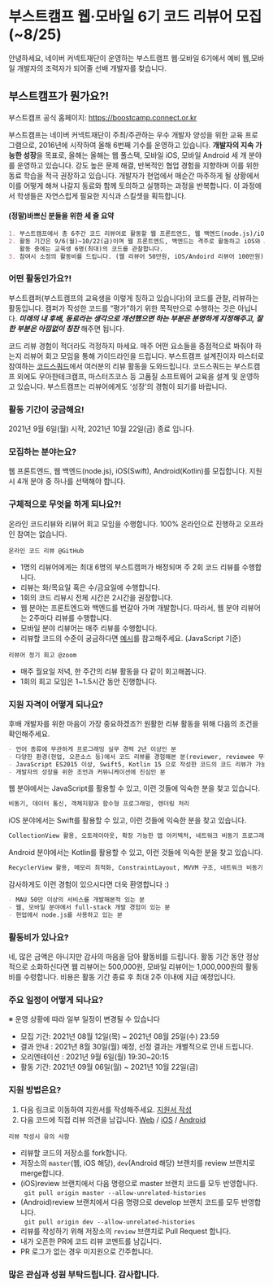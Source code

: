 # 부스트캠프 웹·모바일 6기 코드 리뷰어 모집(~8/25)
안녕하세요, 네이버 커넥트재단이 운영하는 부스트캠프 웹·모바일 6기에서 예비 웹,모바일 개발자의 조력자가 되어줄 선배 개발자를 찾습니다.

## 부스트캠프가 뭔가요?!

부스트캠프 공식 홈페이지: https://boostcamp.connect.or.kr

부스트캠프는 네이버 커넥트재단이 주최/주관하는 우수 개발자 양성을 위한 교육 프로그램으로, 2016년에 시작하여 올해 6번째 기수를 운영하고 있습니다. **개발자의 지속 가능한 성장**을 목표로, 올해는 올해는 웹 풀스택, 모바일 iOS, 모바일 Android 세 개 분야를 운영하고 있습니다.
강도 높은 문제 해결, 반복적인 협업 경험을 지향하며 이를 위한 동료 학습을 적극 권장하고 있습니다. 개발자가 현업에서 매순간 마주하게 될 상황에서 이를 어떻게 해쳐 나갈지 동료와 함께 토의하고 실행하는 과정을 반복합니다. 이 과정에서 학생들은 자연스럽게 필요한 지식과 스킬셋을 획득합니다.



#### (정말)바쁘신 분들을 위한 세 줄 요약
```markdown
1. 부스트캠프에서 총 6주간 코드 리뷰어로 활동할 웹 프론트엔드, 웹 백엔드(node.js)/iOS(Swift)/Android(Kotlin) 개발자를 찾습니다. (최소 경력 2년 이상)
2. 활동 기간은 9/6(월)~10/22(금)이며 웹 프론트엔드, 백엔드는 격주로 활동하고 iOS와 Android는 매주 활동합니다.
   활동 중에는 교육생 6명(최대)의 코드를 관찰합니다.
3. 참여시 소정의 활동비를 드립니다. (웹 리뷰어 50만원, iOS/Andoird 리뷰어 100만원)
```

### 어떤 활동인가요?!
부스트캠퍼(부스트캠프의 교육생을 이렇게 칭하고 있습니다)의 코드를 관찰, 리뷰하는 활동입니다. 캠퍼가 작성한 코드를 “평가”하기 위한 목적만으로 수행하는 것은 아닙니다. **_미래의 내 후배, 동료라는 생각으로 개선했으면 하는 부분은 분명하게 지정해주고, 잘한 부분은 아낌없이 칭찬_** 해주면 됩니다. 

코드 리뷰 경험이 적더라도 걱정하지 마세요. 매주 어떤 요소들을 중점적으로 봐줘야 하는지 리뷰어 회고 모임을 통해 가이드라인을 드립니다. 부스트캠프 설계진이자 마스터로 참여하는 [코드스쿼드](https://codesquad.kr)에서 여러분의 리뷰 활동을 도와드립니다. 코드스쿼드는 부스트캠프 외에도 우아한테크캠프, 마스터즈코스 등 고품질 소프트웨어 교육을 설계 및 운영하고 있습니다. 부스트캠프는 리뷰어에게도 ‘성장'의 경험이 되기를 바랍니다.


### 활동 기간이 궁금해요!
2021년 9월 6일(월) 시작, 2021년 10월 22일(금) 종료 입니다.

### 모집하는 분야는요?
웹 프론트엔드, 웹 백엔드(node.js), iOS(Swift), Android(Kotlin)를 모집합니다. 지원시 4개 분야 중 하나를 선택해야 합니다.

### 구체적으로 무엇을 하게 되나요?!
온라인 코드리뷰와 리뷰어 회고 모임을 수행합니다. 100% 온라인으로 진행하고 오프라인 참여는 없습니다.

`온라인 코드 리뷰 @GitHub`
- 1명의 리뷰어에게는 최대 6명의 부스트캠퍼가 배정되며 주 2회 코드 리뷰를 수행합니다.
- 리뷰는 화/목요일 혹은 수/금요일에 수행합니다.
- 1회의 코드 리뷰시 전체 시간은 2시간을 권장합니다.
- 웹 분야는 프론트엔드와 백엔드를 번갈아 가며 개발합니다. 따라서, 웹 분야 리뷰어는 2주마다 리뷰를 수행합니다. 
- 모바일 분야 리뷰어는 매주 리뷰를 수행합니다.
- 리뷰할 코드의 수준이 궁금하다면 [예시](https://github.com/connectfoundation/review_webmobile6/tree/main/review_practice)를 참고해주세요. (JavaScript 기준)

`리뷰어 정기 회고 @zoom`
- 매주 월요일 저녁, 한 주간의 리뷰 활동을 다 같이 회고해봅니다.
- 1회의 회고 모임은 1~1.5시간 동안 진행합니다.

### 지원 자격이 어떻게 되나요?
후배 개발자를 위한 마음이 가장 중요하겠죠?! 원활한 리뷰 활동을 위해 다음의 조건을 확인해주세요.
```markdown
- 언어 종류에 무관하게 프로그래밍 실무 경력 2년 이상인 분
- 다양한 환경(현업, 오픈소스 등)에서 코드 리뷰를 경험해본 분(reviewer, reviewee 무관)
- JavaScript ES2015 이상, Swift5, Kotlin 15 으로 작성한 코드의 코드 리뷰가 가능한 분
- 개발자의 성장을 위한 조언과 커뮤니케이션에 진심인 분
```
웹 분야에서는 JavaScript를 활용할 수 있고, 이런 것들에 익숙한 분을 찾고 있습니다.
```markdown
비동기, 데이터 통신, 객체지향과 함수형 프로그래밍, 렌더링 처리
```
iOS 분야에서는 Swift를 활용할 수 있고, 이런 것들에 익숙한 분을 찾고 있습니다.
```markdown
CollectionView 활용, 오토레이아웃, 확장 가능한 앱 아키텍처, 네트워크 비동기 프로그래밍
```
Android 분야에서는 Kotlin를 활용할 수 있고, 이런 것들에 익숙한 분을 찾고 있습니다.
```markdown
RecyclerView 활용, 메모리 최적화, ConstraintLayout, MVVM 구조, 네트워크 비동기 프로그래밍
```

감사하게도 이런 경험이 있으시다면 더욱 환영합니다 :)
```markdown
- MAU 50만 이상의 서비스를 개발해본적 있는 분
- 웹, 모바일 분야에서 full-stack 개발 경험이 있는 분
- 현업에서 node.js를 사용하고 있는 분
```

### 활동비가 있나요?
네, 많은 금액은 아니지만 감사의 마음을 담아 활동비를 드립니다. 활동 기간 동안 정상적으로 소화하신다면 웹 리뷰어는 500,000원, 모바일 리뷰어는 1,000,000원의 활동비를 수령합니다. 비용은 활동 기간 종료 후 최대 2주 이내에 지급 예정입니다.

### 주요 일정이 어떻게 되나요?
※ 운영 상황에 따라 일부 일정이 변경될 수 있습니다
-	모집 기간: 2021년 08월 12일(목) ~ 2021년 08월 25일(수) 23:59
-	결과 안내 : 2021년 8월 30일(월) 예정, 선정 결과는 개별적으로 안내 드립니다.
-	오리엔테이션 : 2021년 9월 6일(월) 19:30~20:15
-	활동 기간: 2021년 09월 06일(월) ~ 2021년 10월 22일(금)

### 지원 방법은요?
1. 다음 링크로 이동하여 지원서를 작성해주세요. [지원서 작성](http://naver.me/Ft8Sb02k)
2. 다음 코드에 직접 리뷰 의견을 남깁니다. [Web](https://github.com/connectfoundation/review_webmobile6/tree/main/review_practice) / [iOS](https://github.com/boostcamp-2020/Project18-B-iOS-BoostRunClub) / [Android](https://github.com/boostcamp-3rd/android_teamC) 

`리뷰 작성시 유의 사항`
 - 리뷰할 코드의 저장소를 fork합니다.
 - 저장소의 `master`(웹, iOS 해당), `dev`(Android 해당) 브랜치를 review 브랜치로 merge합니다.
 - (iOS)review 브랜치에서 다음 명령으로 master 브랜치 코드를 모두 반영합니다. <br/>
 ` git pull origin master --allow-unrelated-histories`
 - (Android)review 브랜치에서 다음 명령으로 develop 브랜치 코드를 모두 반영합니다. <br/>
 ` git pull origin dev --allow-unrelated-histories`
 - 리뷰를 작성하기 위해 저장소의 `review` 브랜치로 Pull Request 합니다.
 - 내가 오픈한 PR에 코드 리뷰 코멘트를 남깁니다.
 - PR 로그가 없는 경우 미지원으로 간주합니다.

### 많은 관심과 성원 부탁드립니다. 감사합니다.
